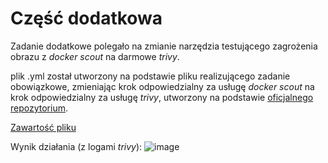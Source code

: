 # Część dodatkowa

Zadanie dodatkowe polegało na zmianie narzędzia testującego zagrożenia obrazu z *docker scout* na darmowe *trivy*.

plik .yml został utworzony na podstawie pliku realizującego zadanie obowiązkowe, zmieniając krok odpowiedzialny za usługę *docker scout* na krok odpowiedzialny za usługę *trivy*, utworzony na podstawie [oficjalnego repozytorium](https://github.com/aquasecurity/trivy). 

[Zawartość pliku](https://github.com/jg-pollub/zadanie1_wirtualizacja/blob/main/.github/workflows/nieobowiazkowe.yml)

Wynik działania (z logami *trivy*):
![image](https://github.com/user-attachments/assets/328cbd83-79d0-4875-885e-0404375d1fae)


